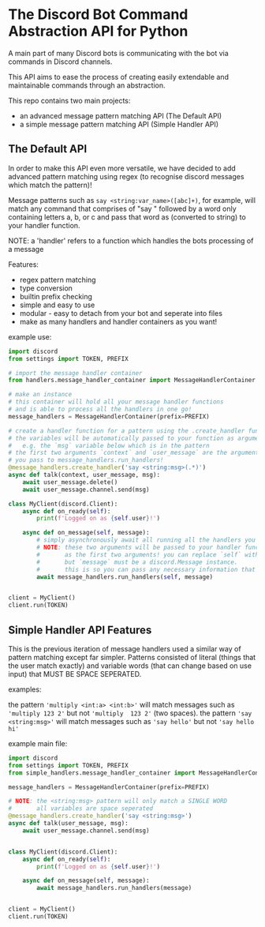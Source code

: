 # The Discord Bot Command Abstraction API for Python

A main part of many Discord bots is communicating with the bot via commands in Discord channels.

This API aims to ease the process of creating easily extendable and maintainable commands through an abstraction.

This repo contains two main projects:
- an advanced message pattern matching API (The Default API)
- a simple message pattern matching API (Simple Handler API)

## The Default API

In order to make this API even more versatile, we have decided to add advanced pattern matching using regex (to recognise discord messages which match the pattern)!

Message patterns such as `say <string:var_name>([abc]+)`, for example, will match any command that comprises of "say " followed by a word only containing letters a, b, or c and pass that word as (converted to string) to your handler function.

NOTE: a 'handler' refers to a function which handles the bots processing of a message

Features:
- regex pattern matching
- type conversion
- builtin prefix checking
- simple and easy to use
- modular - easy to detach from your bot and seperate into files
- make as many handlers and handler containers as you want!

example use:
```py
import discord
from settings import TOKEN, PREFIX

# import the message handler container
from handlers.message_handler_container import MessageHandlerContainer

# make an instance
# this container will hold all your message handler functions
# and is able to process all the handlers in one go!
message_handlers = MessageHandlerContainer(prefix=PREFIX)

# create a handler function for a pattern using the .create_handler function!
# the variables will be automatically passed to your function as arguments!
#   e.g. the `msg` variable below which is in the pattern
# the first two arguments `context` and `user_message` are the arguments
# you pass to message_handlers.run_handlers!
@message_handlers.create_handler('say <string:msg>(.*)')
async def talk(context, user_message, msg):
    await user_message.delete()
    await user_message.channel.send(msg)

class MyClient(discord.Client):
    async def on_ready(self):
        print(f'Logged on as {self.user}!')

    async def on_message(self, message):
        # simply asynchronously await all running all the handlers you've made!
        # NOTE: these two arguments will be passed to your handler function
        #       as the first two arguments! you can replace `self` with anything
        #       but `message` must be a discord.Message instance.
        #       this is so you can pass any necessary information that you need.
        await message_handlers.run_handlers(self, message)


client = MyClient()
client.run(TOKEN)
```

## Simple Handler API Features

This is the previous iteration of message handlers used a similar way of pattern matching except far simpler. Patterns consisted of literal (things that the user match exactly) and variable words (that can change based on use input) that MUST BE SPACE SEPERATED.

examples:

the pattern `'multiply <int:a> <int:b>'` will match messages such as `'multiply 123 2'` but not `'multiply  123 2'` (two spaces).
the pattern `'say <string:msg>'` will match messages such as `'say hello'` but not `'say hello hi'` 

example main file:
```py
import discord
from settings import TOKEN, PREFIX
from simple_handlers.message_handler_container import MessageHandlerContainer

message_handlers = MessageHandlerContainer(prefix=PREFIX)

# NOTE: the <string:msg> pattern will only match a SINGLE WORD
#       all variables are space seperated
@message_handlers.create_handler('say <string:msg>')
async def talk(user_message, msg):
    await user_message.channel.send(msg)


class MyClient(discord.Client):
    async def on_ready(self):
        print(f'Logged on as {self.user}!')

    async def on_message(self, message):
        await message_handlers.run_handlers(message)


client = MyClient()
client.run(TOKEN)
```

